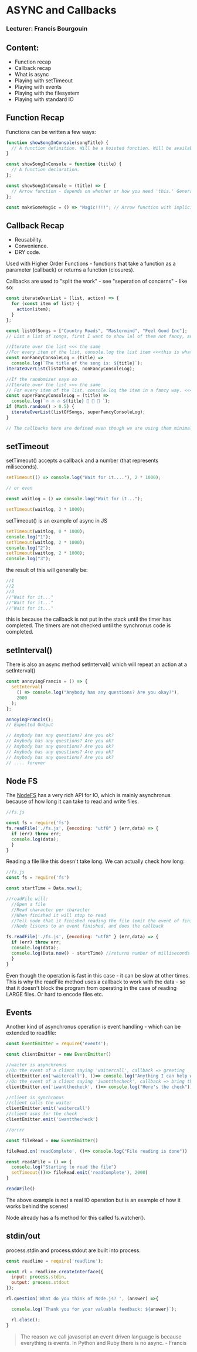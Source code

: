 # ASYNC and Callbacks

### Lecturer: Francis Bourgouin

## Content:

- Function recap
- Callback recap
- What is async
- Playing with setTimeout
- Playing with events
- Playing with the filesystem
- Playing with standard IO

## Function Recap

Functions can be written a few ways:

```javascript
function showSongInConsole(songTitle) {
  // A function definition. Will be a hoisted function. Will be available even if you call it before you define it. Can be kind of a crutch and can lead to inconsistencies (a bit like using == instead of === convenient but not always accurate)
}

const showSongInConsole = function (title) {
  // A function declaration.
};

const showSongInConsole = (title) => {
  // Arrow function - depends on whether or how you need 'this.' Generally using an arrow function to take advantage of the shorter syntax
};

const makeSomeMagic = () => "Magic!!!!"; // Arrow function with implicit returns. only works
```

## Callback Recap

- Reusability.
- Convenience.
- DRY code.

Used with Higher Order Functions - functions that take a function as a parameter (callback) or returns a function (closures).

Callbacks are used to "split the work" - see "seperation of concerns" - like so:

```javascript
const iterateOverList = (list, action) => {
  for (const item of list) {
    action(item);
  }
};

const listOfSongs = ["Country Roads", "Mastermind", "Feel Good Inc"];
// List a list of songs, first I want to show lal of them not fancy, and then in a fancy way, maybe.

//Iterate over the list <<< the same
//For every item of the list, console.log the list item <<<this is what we give to action param
const nonFancyConsoleLog = (title) =>
  console.log(`The title of the song is: ${title}`);
iterateOverList(listOfSongs, nonFancyConsoleLog);

//If the randomizer says so
//Iterate over the list <<< the same
// For every item of the list, console.log the item in a fancy way. <<<this is what we give to action param
const superFancyConsoleLog = (title) =>
  console.log(`🔥 🔥 🔥 ${title} 📢 📢 📢 `);
if (Math.random() > 0.5) {
  iterateOverList(listOfSongs, superFancyConsoleLog);
}

// The callbacks here are defined even though we are using them minimally because they are easier to read and easier to test
```

## setTimeout

setTimeout() accepts a callback and a number (that represents miliseconds).

```javascript
setTimeout(() => console.log("Wait for it...."), 2 * 1000);

// or even

const waitlog = () => console.log("Wait for it...");

setTimeout(waitlog, 2 * 1000);
```

setTimeout() is an example of async in JS

```javascript
setTimeout(waitlog, 0 * 1000);
console.log("1");
setTimeout(waitlog, 2 * 1000);
console.log("2");
setTimeout(waitlog, 2 * 1000);
console.log("3");
```

the result of this will generally be:

```javascript
//1
//2
//3
//"Wait for it..."
//"Wait for it..."
//"Wait for it..."
```

this is because the callback is not put in the stack until the timer has completed. The timers are not checked until the synchronus code is completed.

## setInterval()

There is also an async method setInterval() which will repeat an action at a setInterval()

```javascript
const annoyingFrancis = () => {
  setInterval(
    () => console.log("Anybody has any questions? Are you okay?"),
    2000
  );
};

annoyingFrancis();
// Expected Output

// Anybody has any questions? Are you ok?
// Anybody has any questions? Are you ok?
// Anybody has any questions? Are you ok?
// Anybody has any questions? Are you ok?
// Anybody has any questions? Are you ok?
// .... forever
```

## Node FS

The [NodeFS](nodejs.org/api/fs.html) has a very rich API for IO, which is mainly asynchronus because of how long it can take to read and write files.

```javascript
//fs.js

const fs = require('fs')
fs.readFile('./fs.js', {encoding: "utf8" } (err,data) => {
  if (err) throw err;
  console.log(data);
  }
}
```

Reading a file like this doesn't take long. We can actually check how long:

```javascript
//fs.js
const fs = require('fs')

const startTime = Data.now();

//readFile will:
  //Open a file
  //Read character per character
  //When finished it will stop to read
  //Tell node that it finished reading the file (emit the event of finished)
  //Node listens to an event finished, and does the callback

fs.readFile('./fs.js', {encoding: "utf8" } (err,data) => {
  if (err) throw err;
  console.log(data);
  console.log(Data.now() - startTime) //returns number of milliseconds it takes to read and log the file.
  }
}
```

Even though the operation is fast in this case - it can be slow at other times. This is why the readFile method uses a callback to work with the data - so that it doesn't block the program from operating in the case of reading LARGE files. Or hard to encode files etc.

## Events

Another kind of asynchronus operation is event handling - which can be extended to readfile:

```javascript
const EventEmitter = require('events');

const clientEmitter = new EventEmitter()

//waiter is asynchronus
//On the event of a client saying 'waitercall', callback => greeting
clientEmitter.on('waitercall'), ()=> console.log("Anything I can help with ?"))
//On the event of a client saying 'iwantthecheck', callback => bring the check
clientEmitter.on('iwantthecheck', ()=> console.log("Here's the check"));

//client is synchronus
//client calls the waiter
clientEmitter.emit('waitercall')
//client asks for the check
clientEmitter.emit('iwantthecheck')

//orrrr

const fileRead = new EventEmitter()

fileRead.on('readComplete', ()=> console.log("File reading is done"))

const readAFile = () => {
  console.log("Starting to read the file")
  setTimeout(()=> fileRead.emit('readComplete'), 2000)
}

readAFile()
```

The above example is not a real IO operation but is an example of how it works behind the scenes!

Node already has a fs method for this called fs.watcher().

## stdin/out

process.stdin and process.stdout are built into process.

```javascript
const readline = require('readline');

const rl = readline.createInterface({
  input: process.stdin,
  output: process.stdout
});

rl.question('What do you think of Node.js? ', (answer) =>{

  console.log(`Thank you for your valuable feedback: ${answer}`);

  rl.close();
}
```

> The reason we call javascript an event driven language is because everything is events. In Python and Ruby there is no async. - Francis
